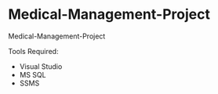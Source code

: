 # Medical-Management-Project
Medical-Management-Project

Tools Required:

- Visual Studio
- MS SQL
- SSMS
